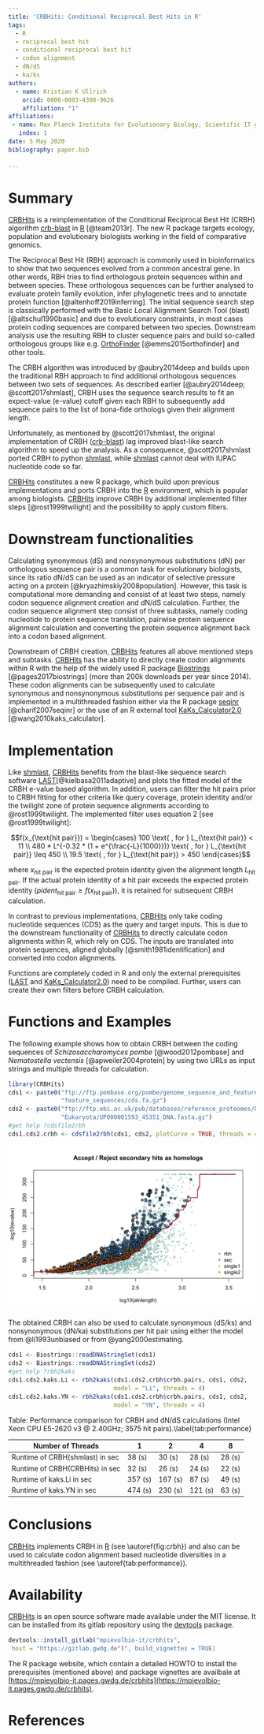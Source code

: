 ```yaml
---
title: 'CRBHits: Conditional Reciprocal Best Hits in R'
tags:
  - R
  - reciprocal best hit
  - conditional reciprocal best hit
  - codon alignment
  - dN/dS
  - ka/ks
authors:
  - name: Kristian K Ullrich
    orcid: 0000-0003-4308-9626
    affiliation: "1"
affiliations:
 - name: Max Planck Institute for Evolutionary Biology, Scientific IT group, August Thienemann Str. 2, 24306 Plön
   index: 1
date: 5 May 2020
bibliography: paper.bib

---
```


# Summary

[CRBHits](https://gitlab.gwdg.de/mpievolbio-it/crbhits) is a reimplementation of the 
Conditional Reciprocal Best Hit (CRBH) algorithm 
[crb-blast](https://github.com/cboursnell/crb-blast) in [R](https://cran.r-project.org/) 
[@team2013r]. The new R package targets ecology, population and evolutionary biologists 
working in the field of comparative genomics.

The Reciprocal Best Hit (RBH) approach is commonly used in bioinformatics to show that two 
sequences evolved from a common ancestral gene. In other words, RBH tries to find orthologous 
protein sequences within and between species. These orthologous sequences can be further 
analysed to evaluate protein family evolution, infer phylogenetic trees and to annotate 
protein function [@altenhoff2019inferring]. The initial sequence search step is classically 
performed with the Basic Local Alignment Search Tool (blast) [@altschul1990basic] and due to 
evolutionary constraints, in most cases protein coding sequences are compared between two 
species. Downstream analysis use the resulting RBH to cluster sequence pairs and build so-called 
orthologous groups like e.g. [OrthoFinder](https://github.com/davidemms/OrthoFinder) 
[@emms2015orthofinder] and other tools.

The CRBH algorithm was introduced by @aubry2014deep and builds upon the traditional 
RBH approach to find additional orthologous sequences between two sets of sequences. 
As described earlier [@aubry2014deep; @scott2017shmlast], CRBH uses the sequence search 
results to fit an expect-value (e-value) cutoff given each RBH to subsequently add sequence pairs 
to the list of bona-fide orthologs given their alignment length.

Unfortunately, as mentioned by @scott2017shmlast, the original 
implementation of CRBH ([crb-blast](https://github.com/cboursnell/crb-blast)) lag improved 
blast-like search algorithm to speed up the analysis. As a consequence,
@scott2017shmlast ported CRBH to python [shmlast](https://github.com/camillescott/shmlast), 
while [shmlast](https://github.com/camillescott/shmlast) cannot deal with IUPAC nucleotide
code so far.

[CRBHits](https://gitlab.gwdg.de/mpievolbio-it/crbhits) constitutes a new R package, which 
build upon previous implementations and ports CRBH into the [R](https://cran.r-project.org/) 
environment, which is popular among biologists. 
[CRBHits](https://gitlab.gwdg.de/mpievolbio-it/crbhits) improve CRBH by additional implemented 
filter steps [@rost1999twilight] and the possibility to apply custom filters.

# Downstream functionalities

Calculating synonymous (dS) and nonsynonymous substitutions (dN) per orthologous sequence 
pair is a common task for evolutionary biologists, since its ratio dN/dS can be used as an 
indicator of selective pressure acting on a protein [@kryazhimskiy2008population]. However, 
this task is computational more demanding and consist of at least two steps, namely 
codon sequence alignment creation and dN/dS calculation. Further, the codon sequence alignment 
step consist of three subtasks, namely coding nucleotide to protein sequence translation, 
pairwise protein sequence alignment calculation and converting the protein 
sequence alignment back into a codon based alignment.

Downstream of CRBH creation, [CRBHits](https://gitlab.gwdg.de/mpievolbio-it/crbhits) features 
all above mentioned steps and subtasks. [CRBHits](https://gitlab.gwdg.de/mpievolbio-it/crbhits) 
has the ability to directly create codon alignments within R with the help of the widely used R 
package [Biostrings](https://bioconductor.org/packages/release/bioc/html/Biostrings.html) 
[@pages2017biostrings] (more than 200k downloads per year since 2014). These codon alignments 
can be subsequently used to calculate synonymous and nonsynonymous substitutions per sequence 
pair and is implemented in a multithreaded fashion either via the R package 
[seqinr](https://cran.r-project.org/web/packages/seqinr/index.html) [@charif2007seqinr] or the 
use of an R external tool 
[KaKs_Calculator2.0](https://sourceforge.net/projects/kakscalculator2/files/KaKs_Calculator2.0.tar.gz/download) [@wang2010kaks_calculator].

# Implementation

Like [shmlast](https://github.com/camillescott/shmlast), 
[CRBHits](https://gitlab.gwdg.de/mpievolbio-it/crbhits) benefits from the blast-like sequence 
search software [LAST](http://last.cbrc.jp/)[@kielbasa2011adaptive] and plots the fitted model 
of the CRBH e-value based algorithm. In addition, users can filter the hit pairs prior to CRBH 
fitting for other criteria like query coverage, protein identity and/or 
the twilight zone of protein sequence alignments according to 
@rost1999twilight. The implemented filter uses equation 2 [see @rost1999twilight]:

$$f(x_{\text{hit pair}}) = \begin{cases}
100 \text{ , for } L_{\text{hit pair}} < 11 \\
480 * L^{-0.32 * (1 + e^{\frac{-L}{1000}})} \text{ , for } L_{\text{hit pair}} \leq 450 \\
19.5 \text{ , for } L_{\text{hit pair}} > 450
\end{cases}$$

where $x_{\text{hit pair}}$ is the expected protein identity given the alignment length $L_{\text{hit pair}}$. If the actual protein identity of a hit pair exceeds the expected protein identity ($pident_{\text{hit pair}} \geq f(x_{\text{hit pair}})$), it is retained for subsequent CRBH calculation.

In contrast to previous implementations, [CRBHits](https://gitlab.gwdg.de/mpievolbio-it/crbhits) only take coding nucleotide sequences (CDS) as the query and target inputs. This is due to the downstream functionality of [CRBHits](https://gitlab.gwdg.de/mpievolbio-it/crbhits) to directly calculate codon alignments within R, which rely on CDS. The inputs are translated into protein sequences, aligned globally [@smith1981identification] and converted into codon alignments. 

Functions are completely coded in R and only the external prerequisites 
([LAST](http://last.cbrc.jp/) and 
[KaKs_Calculator2.0](https://sourceforge.net/projects/kakscalculator2/files/KaKs_Calculator2.0.tar.gz/download)) 
need to be compiled. Further, users can create their own filters before CRBH 
calculation.

# Functions and Examples

The following example shows how to obtain CRBH between the coding sequences of *Schizosaccharomyces pombe* [@wood2012pombase] and *Nematostella vectensis* [@apweiler2004protein] by using two URLs as input strings and multiple threads for calculation.

```r
library(CRBHits)
cds1 <- paste0("ftp://ftp.pombase.org/pombe/genome_sequence_and_features/",
               "feature_sequences/cds.fa.gz")
cds2 <- paste0("ftp://ftp.ebi.ac.uk/pub/databases/reference_proteomes/QfO/",
               "Eukaryota/UP000001593_45351_DNA.fasta.gz")
#get help ?cdsfile2rbh
cds1.cds2.crbh <- cdsfile2rbh(cds1, cds2, plotCurve = TRUE, threads = 4)
```

![Accepted secondary reciprocal best hits based on CRBH fitting.\label{fig:crbh}](figure1.png)

The obtained CRBH can also be used to calculate synonymous (dS/ks) and nonsynonymous (dN/ka) substitutions per hit pair using either the model from @li1993unbiased or from @yang2000estimating.

```r
cds1 <- Biostrings::readDNAStringSet(cds1)
cds2 <- Biostrings::readDNAStringSet(cds2)
#get help ?rbh2kaks
cds1.cds2.kaks.Li <- rbh2kaks(cds1.cds2.crbh$crbh.pairs, cds1, cds2,
                              model = "Li", threads = 4)
cds1.cds2.kaks.YN <- rbh2kaks(cds1.cds2.crbh$crbh.pairs, cds1, cds2,
                              model = "YN", threads = 4)
```

Table: Performance comparison for CRBH and dN/dS calculations (Intel Xeon CPU E5-2620 v3 @ 2.40GHz; 3575 hit pairs).\label{tab:performance}

| Number of Threads | 1 | 2 | 4 | 8 |
| - | - | - | - | - | 
| Runtime of CRBH(shmlast) in sec| 38 (s)| 30 (s) | 28 (s) | 28 (s) |
| Runtime of CRBH(CRBHits) in sec| 32 (s)| 26 (s) | 24 (s) | 22 (s) |
| Runtime of kaks.Li in sec| 357 (s)| 167 (s) | 87 (s) | 49 (s) | 
| Runtime of kaks.YN in sec| 474 (s)| 230 (s) | 121 (s) | 63 (s) |

# Conclusions

[CRBHits](https://gitlab.gwdg.de/mpievolbio-it/crbhits) implements CRBH in [R](https://cran.r-project.org/) (see \autoref{fig:crbh}) and also can be used to calculate codon alignment based nucleotide diversities in a multithreaded fashion (see \autoref{tab:performance}).

# Availability

[CRBHits](https://gitlab.gwdg.de/mpievolbio-it/crbhits) is an open source software made available under the MIT license. It can be installed from its gitlab repository using the [devtools](https://devtools.r-lib.org) package.

```r
devtools::install_gitlab("mpievolbio-it/crbhits", 
 host = "https://gitlab.gwdg.de")", build_vignettes = TRUE)
```

The R package website, which contain a detailed HOWTO to install the prerequisites (mentioned above) and package vignettes are availbale at [https://mpievolbio-it.pages.gwdg.de/crbhits](https://mpievolbio-it.pages.gwdg.de/crbhits).

# References
